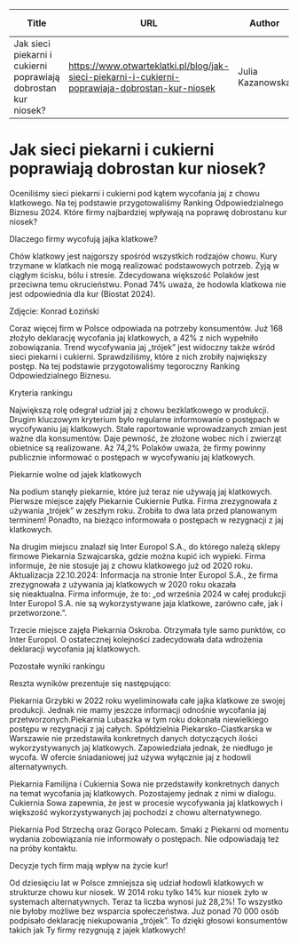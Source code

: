 | Title              | URL                | Author             | Publication Date   |
|--------------------|--------------------|--------------------|--------------------|
| Jak sieci piekarni i cukierni poprawiają dobrostan kur niosek? | https://www.otwarteklatki.pl/blog/jak-sieci-piekarni-i-cukierni-poprawiaja-dobrostan-kur-niosek | Julia Kazanowska | 14/10/2024 |


# Jak sieci piekarni i cukierni poprawiają dobrostan kur niosek?

Oceniliśmy sieci piekarni i cukierni pod kątem wycofania jaj z chowu klatkowego. Na tej podstawie przygotowaliśmy Ranking Odpowiedzialnego Biznesu 2024. Które firmy najbardziej wpływają na poprawę dobrostanu kur niosek?







Dlaczego firmy wycofują jajka klatkowe?



Chów klatkowy jest najgorszy spośród wszystkich rodzajów chowu. Kury trzymane w klatkach nie mogą realizować podstawowych potrzeb. Żyją w ciągłym ścisku, bólu i stresie. Zdecydowana większość Polaków jest przeciwna temu okrucieństwu. Ponad 74% uważa, że hodowla klatkowa nie jest odpowiednia dla kur (Biostat 2024).



Zdjęcie: Konrad Łoziński


Coraz więcej firm w Polsce odpowiada na potrzeby konsumentów. Już 168 złożyło deklarację wycofania jaj klatkowych, a 42% z nich wypełniło zobowiązania. Trend wycofywania jaj „trójek” jest widoczny także wśród sieci piekarni i cukierni. Sprawdziliśmy, które z nich zrobiły największy postęp. Na tej podstawie przygotowaliśmy tegoroczny Ranking Odpowiedzialnego Biznesu.



Kryteria rankingu



Największą rolę odegrał udział jaj z chowu bezklatkowego w produkcji. Drugim kluczowym kryterium było regularne informowanie o postępach w wycofywaniu jaj klatkowych. Stałe raportowanie wprowadzanych zmian jest ważne dla konsumentów. Daje pewność, że złożone wobec nich i zwierząt obietnice są realizowane. Aż 74,2% Polaków uważa, że firmy powinny publicznie informować o postępach w wycofywaniu jaj klatkowych.



Piekarnie wolne od jajek klatkowych



Na podium stanęły piekarnie, które już teraz nie używają jaj klatkowych. Pierwsze miejsce zajęły Piekarnie Cukiernie Putka. Firma zrezygnowała z używania „trójek” w zeszłym roku. Zrobiła to dwa lata przed planowanym terminem! Ponadto, na bieżąco informowała o postępach w rezygnacji z jaj klatkowych.



Na drugim miejscu znalazł się Inter Europol S.A., do którego należą sklepy firmowe Piekarnia Szwajcarska, gdzie można kupić ich wypieki. Firma informuje, że nie stosuje jaj z chowu klatkowego już od 2020 roku. Aktualizacja 22.10.2024: Informacja na stronie Inter Europol S.A., że firma zrezygnowała z używania jaj klatkowych w 2020 roku okazała się nieaktualna. Firma informuje, że to: „od września 2024 w całej produkcji Inter Europol S.A. nie są wykorzystywane jaja klatkowe, zarówno całe, jak i przetworzone.”.



Trzecie miejsce zajęła Piekarnia Oskroba. Otrzymała tyle samo punktów, co Inter Europol. O ostatecznej kolejności zadecydowała data wdrożenia deklaracji wycofania jaj klatkowych.



Pozostałe wyniki rankingu



Reszta wyników prezentuje się następująco:







Piekarnia Grzybki w 2022 roku wyeliminowała całe jajka klatkowe ze swojej produkcji. Jednak nie mamy jeszcze informacji odnośnie wycofania jaj przetworzonych.Piekarnia Lubaszka w tym roku dokonała niewielkiego postępu w rezygnacji z jaj całych. Spółdzielnia Piekarsko-Ciastkarska w Warszawie nie przedstawiła konkretnych danych dotyczących ilości wykorzystywanych jaj klatkowych. Zapowiedziała jednak, że niedługo je wycofa. W ofercie śniadaniowej już używa wyłącznie jaj z hodowli alternatywnych.



Piekarnia Familijna i Cukiernia Sowa nie przedstawiły konkretnych danych na temat wycofania jaj klatkowych. Pozostajemy jednak z nimi w dialogu. Cukiernia Sowa zapewnia, że jest w procesie wycofywania jaj klatkowych i większość wykorzystywanych jaj pochodzi z chowu alternatywnego.



Piekarnia Pod Strzechą oraz Gorąco Polecam. Smaki z Piekarni od momentu wydania zobowiązania nie informowały o postępach. Nie odpowiadają też na próby kontaktu.







Decyzje tych firm mają wpływ na życie kur!



Od dziesięciu lat w Polsce zmniejsza się udział hodowli klatkowych w strukturze chowu kur niosek. W 2014 roku tylko 14% kur niosek żyło w systemach alternatywnych. Teraz ta liczba wynosi już 28,2%! To wszystko nie byłoby możliwe bez wsparcia społeczeństwa. Już ponad 70 000 osób podpisało deklarację niekupowania „trójek”. To dzięki głosowi konsumentów takich jak Ty firmy rezygnują z jajek klatkowych!